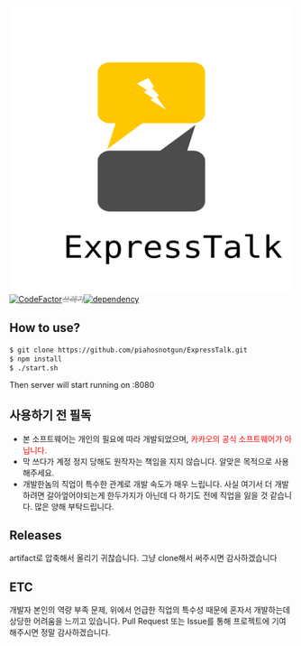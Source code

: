 ﻿![](https://github.com/piahosnotgun/piahosnotgun.github.io/raw/main/images/projects/expresstalk.svg)
[![CodeFactor](https://www.codefactor.io/repository/github/piahosnotgun/expresstalk/badge)](https://www.codefactor.io/repository/github/piahosnotgun/expresstalk)<font color='gray'>~~*쓰레기*~~</font>[![dependency](https://img.shields.io/badge/node--kakao-4.4.0-blue)](https://github.com/storycraft/node-kakao)
## How to use?
```shell
$ git clone https://github.com/piahosnotgun/ExpressTalk.git
$ npm install
$ ./start.sh 
```
Then server will start running  on :8080
## 사용하기 전 필독
- 본 소프트웨어는 개인의 필요에 따라 개발되었으며, <font color='red'>카카오의 공식 소프트웨어가 아닙니다. </font>
- 막 쓰다가 계정 정지 당해도 원작자는 책임을 지지 않습니다. 알맞은 목적으로 사용해주세요.
- 개발한놈의 직업이 특수한 관계로 개발 속도가 매우 느립니다. 사실 여기서 더 개발하려면 갈아엎어야되는게 한두가지가 아닌데 다 하기도 전에 직업을 잃을 것 같습니다. 많은 양해 부탁드립니다.

## Releases
artifact로 압축해서 올리기 귀찮습니다. 그냥 clone해서 써주시면 감사하겠습니다

## ETC
개발자 본인의 역량 부족 문제, 위에서 언급한 직업의 특수성 때문에 혼자서 개발하는데 상당한 어려움을 느끼고 있습니다. Pull Request 또는 Issue를 통해 프로젝트에 기여해주시면 정말 감사하겠습니다.

